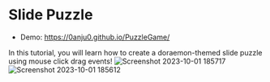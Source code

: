 # Slide Puzzle
- Demo: https://0anju0.github.io/PuzzleGame/

In this tutorial, you will learn how to create a doraemon-themed slide puzzle using mouse click drag events!
![Screenshot 2023-10-01 185717](https://github.com/0anju0/PuzzleGame/assets/123807748/be3fdd07-d870-4ef4-943f-1b26173178a8)
![Screenshot 2023-10-01 185612](https://github.com/0anju0/PuzzleGame/assets/123807748/38c68845-30ec-4529-887d-7c6045411088)
